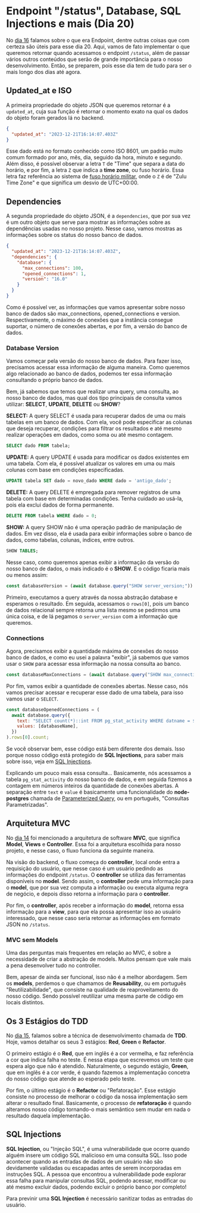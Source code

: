 # Endpoint "/status", Database, SQL Injections e mais (Dia 20)
No [dia 16](https://github.com/hananitallyson/curso.dev/blob/main/dias/dia16.md#endpoint) falamos sobre o que era Endpoint, dentre outras coisas que com certeza são úteis para esse dia 20. Aqui, vamos de fato implementar o que queremos retornar quando acessamos o endpoint `/status`, além de passar vários outros conteúdos que serão de grande importância para o nosso desenvolvimento. Então, se preparem, pois esse dia tem de tudo para ser o mais longo dos dias até agora.

## Updated_at e ISO
A primeira propriedade do objeto JSON que queremos retornar é a `updated_at`, cuja sua função é retornar o momento exato na qual os dados do objeto foram gerados lá no backend.

```json
{
  "updated_at": "2023-12-21T16:14:07.403Z"
}
```

Esse dado está no formato conhecido como ISO 8601, um padrão muito comum formado por ano, mês, dia, seguido da hora, minuto e segundo. Além disso, é possível observar a letra `T` de "Time" que separa a data do horário, e por fim, a letra `Z` que indica a **time zone**, ou fuso horário. Essa letra faz referência ao sistema de [fuso horário militar](https://en.wikipedia.org/wiki/Military_time_zone), onde o `Z` é de "Zulu Time Zone" e que significa um desvio de UTC+00:00.

## Dependencies
A segunda propriedade do objeto JSON, é a `dependencies`, que por sua vez é um outro objeto que serve para mostrar as informações sobre as dependências usadas no nosso projeto. Nesse caso, vamos mostras as informações sobre os status do nosso banco de dados.

```json
{
  "updated_at": "2023-12-21T16:14:07.403Z",
  "dependencies": {
    "database": {
      "max_connections": 100,
      "opened_connections": 1,
      "version": "16.0"
    }
  }
}
```

Como é possível ver, as informações que vamos apresentar sobre nosso banco de dados são max_connections, opened_connections e version. Respectivamente, o máximo de conexões que a instância consegue suportar, o número de conexões abertas, e por fim, a versão do banco de dados.

### Database Version
Vamos começar pela versão do nosso banco de dados. Para fazer isso, precisamos acessar essa informação de alguma maneira. Como queremos algo relacionado ao banco de dados, podemos ter essa informação consultando o próprio banco de dados.

Bem, já sabemos que temos que realizar uma query, uma consulta, ao nosso banco de dados, mas qual dos tipo principais de consulta vamos utilizar: **SELECT**, **UPDATE**, **DELETE** ou **SHOW**?

**SELECT:** A query SELECT é usada para recuperar dados de uma ou mais tabelas em um banco de dados. Com ela, você pode especificar as colunas que deseja recuperar, condições para filtrar os resultados e até mesmo realizar operações em dados, como soma ou até mesmo contagem.
```sql
SELECT dado FROM tabela;
```

**UPDATE:** A query UPDATE é usada para modificar os dados existentes em uma tabela. Com ela, é possível atualizar os valores em uma ou mais colunas com base em condições especificadas.
```sql
UPDATE tabela SET dado = novo_dado WHERE dado = 'antigo_dado';
```

**DELETE:** A query DELETE é empregada para remover registros de uma tabela com base em determinadas condições. Tenha cuidado ao usá-la, pois ela exclui dados de forma permanente.
```sql
DELETE FROM tabela WHERE dado = 0;
```

**SHOW:** A query SHOW não é uma operação padrão de manipulação de dados. Em vez disso, ela é usada para exibir informações sobre o banco de dados, como tabelas, colunas, índices, entre outros.
```sql
SHOW TABLES;
```

Nesse caso, como queremos apenas exibir a informação da versão do nosso banco de dados, o mais indicado é o **SHOW**. E o código ficaria mais ou menos assim:
```javascript
const databaseVersion = (await database.query("SHOW server_version;")).rows[0].server_version;
```
Primeiro, executamos a query através da nossa abstração database e esperamos o resultado. Em seguida, acessamos o `rows[0]`, pois um banco de dados relacional sempre retorna uma lista mesmo se pedirmos uma única coisa, e de lá pegamos o `server_version` com a informação que queremos.

### Connections
Agora, precisamos exibir a quantidade máxima de conexões do nosso banco de dados, e como eu usei a palavra "exibir", já sabemos que vamos usar o `SHOW` para acessar essa informação na nossa consulta ao banco. 
```javascript
const databaseMaxConnections = (await database.query("SHOW max_connections;")).rows[0].max_connections;
```

Por fim, vamos exibir a quantidade de conexões abertas. Nesse caso, nós vamos precisar acessar e recuperar esse dado de uma tabela, para isso vamos usar o `SELECT`.
```javascript
const databaseOpenedConnections = (
  await database.query({
    text: "SELECT count(*)::int FROM pg_stat_activity WHERE datname = $1;",
    values: [databaseName],
  })
).rows[0].count;
```
Se você observar bem, esse código está bem diferente dos demais. Isso porque nosso código está protegido de **SQL Injections**, para saber mais sobre isso, veja em [SQL Injections](https://github.com/hananitallyson/curso.dev/blob/main/dias/dia20.md#sql-injections).

Explicando um pouco mais essa consulta... Basicamente, nós acessamos a tabela `pg_stat_activity` do nosso banco de dados, e em seguida fizemos a contagem em números inteiros da quantidade de conexões abertas. A separação entre `text` e `value` é basicamente uma funcionalidade do **node-postgres** chamada de [Parameterized Query](https://node-postgres.com/features/queries#parameterized-query), ou em português, "Consultas Parametrizadas".

## Arquitetura MVC
No [dia 14](https://github.com/hananitallyson/curso.dev/blob/main/dias/dia14.md) foi mencionado a arquitetura de software **MVC**, que significa **Model**, **Views** e **Controller**. Essa foi a arquitetura escolhida para nosso projeto, e nesse caso, o fluxo funciona da seguinte maneira.

Na visão do backend, o fluxo começa do **controller**, local onde entra a requisição do usuário, que nesse caso é um usuário pedindo as informações do endpoint `/status`. O **controller** se utiliza das ferramentas disponíveis no **model**. Sendo assim, o **controller** pede uma informação para o **model**, que por sua vez computa a informação ou executa alguma regra de negócio, e depois disso retorna a informação para o **controller**.

Por fim, o **controller**, após receber a informação do **model**, retorna essa informação para a **view**, para que ela possa apresentar isso ao usuário interessado, que nesse caso seria retornar as informações em formato JSON no `/status`.

### MVC sem Models
Uma das perguntas mais frequentes em relação ao MVC, é sobre a necessidade de criar a abstração de models. Muitos pensam que vale mais a pena desenvolver tudo no controller.

Bem, apesar de ainda ser funcional, isso não é a melhor abordagem. Sem os **models**, perdemos o que chamamos de **Reusability**, ou em português "Reutilizabilidade", que consiste na qualidade de reaproveitamento do nosso código. Sendo possível reutilizar uma mesma parte de código em locais distintos.

## Os 3 Estágios do TDD
No [dia 15](https://github.com/hananitallyson/curso.dev/blob/main/dias/dia15.md), falamos sobre a técnica de desenvolvimento chamada de **TDD**. Hoje, vamos detalhar os seus 3 estágios: **Red**, **Green** e **Refactor**.

O primeiro estágio é o **Red**, que em inglês é a cor vermelha, e faz referência a cor que indica falha no teste. É nessa etapa que escrevemos um teste que espera algo que não é atendido. Naturalmente, o segundo estágio, **Green**, que em inglês é a cor verde, é quando fazemos a implementação concetra do nosso código que atende ao esperado pelo teste.

Por fim, o último estágio é o **Refactor** ou "Refatoração". Esse estágio consiste no processo de melhorar o código da nossa implementação sem alterar o resultado final. Basicamente, o processo de **refatoração** é quando alteramos nosso código tornando-o mais semântico sem mudar em nada o resultado daquela implementação.

## SQL Injections
**SQL Injection**, ou "Injeção SQL", é uma vulnerabilidade que ocorre quando alguém insere um código SQL malicioso em uma consulta SQL. Isso pode acontecer quando as entradas de dados de um usuário não são devidamente validadas ou escapadas antes de serem incorporadas em instruções SQL. A pessoa que encontrou a vulnerabilidade pode explorar essa falha para manipular consultas SQL, podendo acessar, modificar ou até mesmo excluir dados, podendo excluir o próprio banco por completo!

Para previnir uma **SQL Injection** é necessário sanitizar todas as entradas do usuário. 
